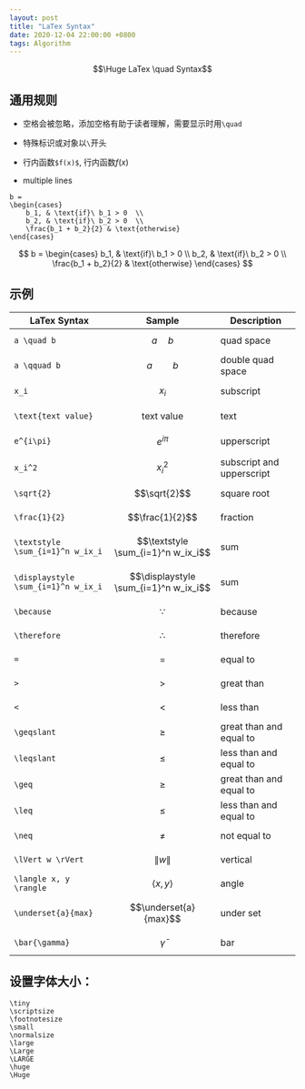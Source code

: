 ```yaml
---
layout: post
title: "LaTex Syntax"
date: 2020-12-04 22:00:00 +0800
tags: Algorithm
---
```


$$\Huge LaTex \quad Syntax$$

## 通用规则

- 空格会被忽略，添加空格有助于读者理解，需要显示时用`\quad`
- 特殊标识或对象以`\`开头

- 行内函数`$f(x)$`, 行内函数$f(x)$

- multiple lines

```
b =
\begin{cases}
    b_1, & \text{if}\ b_1 > 0  \\
    b_2, & \text{if}\ b_2 > 0  \\
    \frac{b_1 + b_2}{2} & \text{otherwise}
\end{cases}
```

$$
b =
\begin{cases}
    b_1, & \text{if}\ b_1 > 0  \\
    b_2, & \text{if}\ b_2 > 0  \\
    \frac{b_1 + b_2}{2} & \text{otherwise}
\end{cases}
$$

## 示例

| LaTex Syntax                        | Sample                                | Description               |
| ----------------------------------- | ------------------------------------- | ------------------------- |
| `a \quad b`                         | $$a \quad b$$                         | quad space                |
| `a \qquad b`                        | $$a \qquad b$$                        | double quad space         |
| `x_i`                               | $$x_i$$                               | subscript                 |
| `\text{text value}`                 | $$\text{text value}$$                 | text                      |
| `e^{i\pi}`                          | $$e^{i\pi}$$                          | upperscript               |
| `x_i^2`                             | $$x_i^2$$                             | subscript and upperscript |
| `\sqrt{2}`                          | $$\sqrt{2}$$                          | square root               |
| `\frac{1}{2}`                       | $$\frac{1}{2}$$                       | fraction                  |
| `\textstyle \sum_{i=1}^n w_ix_i`    | $$\textstyle \sum_{i=1}^n w_ix_i$$    | sum                       |
| `\displaystyle \sum_{i=1}^n w_ix_i` | $$\displaystyle \sum_{i=1}^n w_ix_i$$ | sum                       |
| `\because`                          | $$\because$$                          | because                   |
| `\therefore`                        | $$\therefore$$                        | therefore                 |
| `=`                                 | $$=$$                                 | equal to                  |
| `>`                                 | $$>$$                                 | great than                |
| `<`                                 | $$<$$                                 | less than                 |
| `\geqslant`                         | $$\geqslant$$                         | great than and equal to   |
| `\leqslant`                         | $$\leqslant$$                         | less than and equal to    |
| `\geq`                              | $$\geq$$                              | great than and equal to   |
| `\leq`                              | $$\leq$$                              | less than and equal to    |
| `\neq`                              | $$\neq$$                              | not equal to              |
| `\lVert w \rVert`                   | $$\lVert w \rVert$$                   | vertical                  |
| `\langle x, y \rangle`              | $$\langle x, y \rangle$$              | angle                     |
| `\underset{a}{max}`                 | $$\underset{a}{max}$$                 | under set                 |
| `\bar{\gamma}`                      | $$\bar{\gamma}$$                      | bar                       |

## 设置字体大小：

```
\tiny
\scriptsize
\footnotesize
\small
\normalsize
\large
\Large
\LARGE
\huge
\Huge
```
